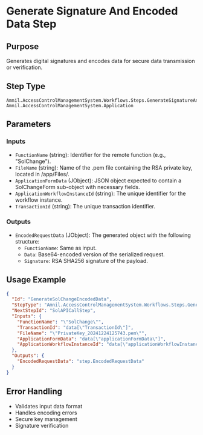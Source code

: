# Generate Signature And Encoded Data Step

## Purpose
Generates digital signatures and encodes data for secure data transmission or verification.

## Step Type
```
Amnil.AccessControlManagementSystem.Workflows.Steps.GenerateSignatureAndEncodedDataStep, Amnil.AccessControlManagementSystem.Application
```

## Parameters

### Inputs
- `FunctionName` (string): Identifier for the remote function (e.g., "SolChange").
- `FileName` (string): Name of the .pem file containing the RSA private key, located in /app/Files/.
- `ApplicationFormData` (JObject): JSON object expected to contain a SolChangeForm sub-object with necessary fields.
- `ApplicationWorkflowInstanceId` (string): The unique identifier for the workflow instance.
- `TransactionId` (string): The unique transaction identifier.

### Outputs
- `EncodedRequestData` (JObject): The generated object with the following structure:
  - `FunctionName`: Same as input.
  - `Data`: Base64-encoded version of the serialized request.
  - `Signature`: RSA SHA256 signature of the payload.

## Usage Example

```json
{
  "Id": "GenerateSolChangeEncodedData",
  "StepType": "Amnil.AccessControlManagementSystem.Workflows.Steps.GenerateSignatureAndEncodedDataStep, Amnil.AccessControlManagementSystem.Application",
  "NextStepId": "SolAPICallStep",
  "Inputs": {
    "FunctionName": "\"SolChange\"",
    "TransactionId": "data[\"TransactionId\"]",
    "FileName": "\"PrivateKey_20241224125743.pem\"",
    "ApplicationFormData": "data[\"applicationFormData\"]",
    "ApplicationWorkflowInstanceId": "data[\"applicationWorkflowInstanceId\"]"
  },
  "Outputs": {
    "EncodedRequestData": "step.EncodedRequestData"
  }
}
```

## Error Handling
- Validates input data format
- Handles encoding errors
- Secure key management
- Signature verification
